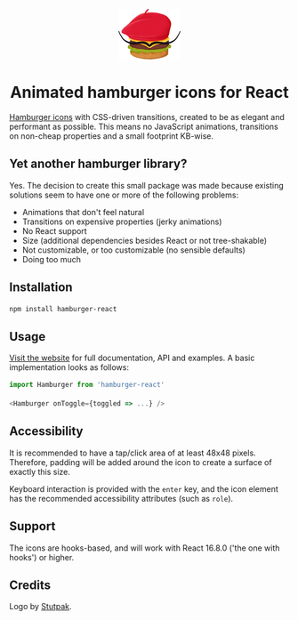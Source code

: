 <p align="center">
  <img alt="Logo" src="docs/static/logo-readme.png" height="91" width="112">
  <h1 align="center">Animated hamburger icons for React</h1>
</p>

[Hamburger icons](https://hamburger-react.netlify.com) with CSS-driven transitions, created to be as elegant and performant as possible. This means no JavaScript animations, transitions on non-cheap properties and a small footprint KB-wise.

## Yet another hamburger library?
Yes. The decision to create this small package was made because existing solutions seem to have one or more of the following problems:

- Animations that don't feel natural
- Transitions on expensive properties (jerky animations)
- No React support
- Size (additional dependencies besides React or not tree-shakable)
- Not customizable, or too customizable (no sensible defaults)
- Doing too much

## Installation
```sh
npm install hamburger-react
```

## Usage
[Visit the website](https://hamburger-react.netlify.com) for full documentation, API and examples. A basic implementation looks as follows:

```js
import Hamburger from 'hamburger-react'

<Hamburger onToggle={toggled => ...} />
```

## Accessibility
It is recommended to have a tap/click area of at least 48x48 pixels. Therefore, padding will be added around the icon to create a surface of exactly this size.

Keyboard interaction is provided with the `enter` key, and the icon element has the recommended accessibility attributes (such as `role`).

## Support
The icons are hooks-based, and will work with React 16.8.0 ('the one with hooks') or higher.

## Credits
Logo by [Stutpak](https://www.stutpak.nl).
